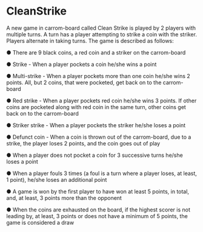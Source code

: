 # CleanStrike
A new game in carrom-board called Clean Strike is played by 2 players with multiple turns. A
turn has a player attempting to strike a coin with the striker. Players alternate in taking turns.
The game is described as follows:

● There are 9 black coins, a red coin and a striker on the
carrom-board

● Strike - When a player pockets a coin he/she wins a point

● Multi-strike - When a player pockets more than one coin he/she
wins 2 points. All, but 2 coins, that were pocketed, get back
on to the carrom-board

● Red strike - When a player pockets red coin he/she wins 3
points. If other coins are pocketed along with red coin in the
same turn, other coins get back on to the carrom-board

● Striker strike - When a player pockets the striker he/she loses
a point

● Defunct coin - When a coin is thrown out of the carrom-board,
due to a strike, the player loses 2 points, and the coin goes
out of play

● When a player does not pocket a coin for 3 successive turns
he/she loses a point

● When a player fouls 3 times (a foul is a turn where a player
loses, at least, 1 point), he/she loses an additional point

● A game is won by the first player to have won at least 5 points,
in total, and, at least, 3 points more than the opponent

● When the coins are exhausted on the board, if the highest
scorer is not leading by, at least, 3 points or does not have a
minimum of 5 points, the game is considered a draw

